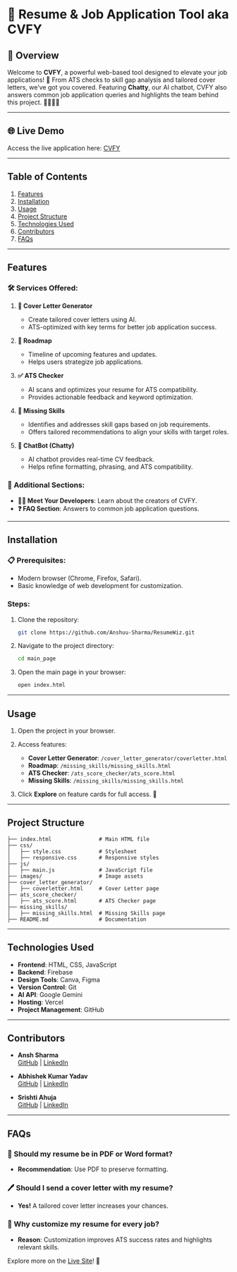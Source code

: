# 🌟 Resume & Job Application Tool aka CVFY

## 📝 Overview
Welcome to **CVFY**, a powerful web-based tool designed to elevate your job applications! 🚀 From ATS checks to skill gap analysis and tailored cover letters, we’ve got you covered. Featuring **Chatty**, our AI chatbot, CVFY also answers common job application queries and highlights the team behind this project. 👩‍💻👨‍💻

---

## 🌐 Live Demo
Access the live application here: [CVFY](https://cvfy-pearl.vercel.app/)

---

## Table of Contents
1. [Features](#features)
2. [Installation](#installation)
3. [Usage](#usage)
4. [Project Structure](#project-structure)
5. [Technologies Used](#technologies-used)
6. [Contributors](#contributors)
7. [FAQs](#faqs)

---

## Features
### 🛠️ Services Offered:
1. **📄 Cover Letter Generator**
   - Create tailored cover letters using AI.
   - ATS-optimized with key terms for better job application success.

2. **📅 Roadmap**
   - Timeline of upcoming features and updates.
   - Helps users strategize job applications.

3. **✅ ATS Checker**
   - AI scans and optimizes your resume for ATS compatibility.
   - Provides actionable feedback and keyword optimization.

4. **🔑 Missing Skills**
   - Identifies and addresses skill gaps based on job requirements.
   - Offers tailored recommendations to align your skills with target roles.

5. **🤖 ChatBot (Chatty)**
   - AI chatbot provides real-time CV feedback.
   - Helps refine formatting, phrasing, and ATS compatibility.

### 🌟 Additional Sections:
- **👩‍💻 Meet Your Developers**: Learn about the creators of CVFY.
- **❓ FAQ Section**: Answers to common job application questions.

---

## Installation
### 📋 Prerequisites:
- Modern browser (Chrome, Firefox, Safari).
- Basic knowledge of web development for customization.

### Steps:
1. Clone the repository:
   ```bash
   git clone https://github.com/Anshuu-Sharma/ResumeWiz.git
   ```
2. Navigate to the project directory:
   ```bash
   cd main_page
   ```
3. Open the main page in your browser:
   ```bash
   open index.html
   ```

---

## Usage
1. Open the project in your browser.
2. Access features:
   - **Cover Letter Generator**: `/cover_letter_generator/coverletter.html`
   - **Roadmap**: `/missing_skills/missing_skills.html`
   - **ATS Checker**: `/ats_score_checker/ats_score.html`
   - **Missing Skills**: `/missing_skills/missing_skills.html`

3. Click **Explore** on feature cards for full access. 🚀

---

## Project Structure
```plaintext
├── index.html               # Main HTML file
├── css/
│   ├── style.css            # Stylesheet
│   ├── responsive.css       # Responsive styles
├── js/
│   ├── main.js              # JavaScript file
├── images/                  # Image assets
├── cover_letter_generator/
│   ├── coverletter.html     # Cover Letter page
├── ats_score_checker/
│   ├── ats_score.html       # ATS Checker page
├── missing_skills/
│   ├── missing_skills.html  # Missing Skills page
├── README.md                # Documentation
```

---

## Technologies Used
- **Frontend**: HTML, CSS, JavaScript
- **Backend**: Firebase
- **Design Tools**: Canva, Figma
- **Version Control**: Git
- **AI API**: Google Gemini
- **Hosting**: Vercel
- **Project Management**: GitHub

---

## Contributors
- **Ansh Sharma**  
  [GitHub](https://github.com/Anshuu-Sharma) | [LinkedIn](https://www.linkedin.com/in/ansh-sharma-36a936143)

- **Abhishek Kumar Yadav**  
  [GitHub](https://github.com/Abhishek-dotcom15) | [LinkedIn](https://www.linkedin.com/in/abhishek-kumar-yadav-892a522a3)

- **Srishti Ahuja**  
  [GitHub](https://github.com/Srishti-Ahuja14) | [LinkedIn](https://www.linkedin.com/in/srishti-ahuja-b7834928b)

---

## FAQs
### 📁 Should my resume be in PDF or Word format?
- **Recommendation**: Use PDF to preserve formatting.

### 🖊️ Should I send a cover letter with my resume?
- **Yes!** A tailored cover letter increases your chances.

### 🤔 Why customize my resume for every job?
- **Reason**: Customization improves ATS success rates and highlights relevant skills.

Explore more on the [Live Site](https://cvfy-pearl.vercel.app/)! 🌟
```
